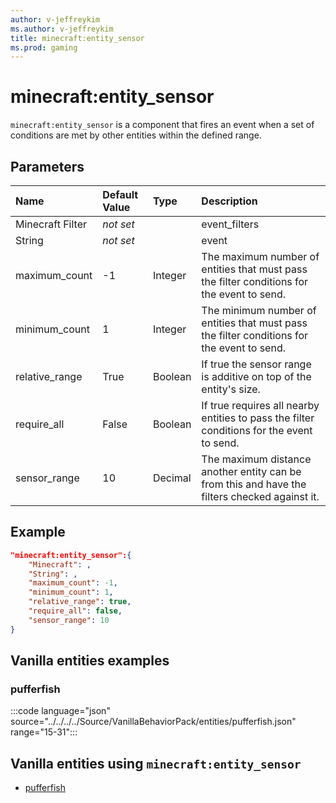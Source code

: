 ```yaml
---
author: v-jeffreykim
ms.author: v-jeffreykim
title: minecraft:entity_sensor
ms.prod: gaming
---
```


# minecraft:entity_sensor

`minecraft:entity_sensor` is a component that fires an event when a set of conditions are met by other entities within the defined range.

## Parameters

|Name |Default Value  |Type  |Description  |
|:----------|:----------|:----------|:----------|
| Minecraft Filter| *not set*| | event_filters |
| String| *not set*| | event |
| maximum_count| -1| Integer| The maximum number of entities that must pass the filter conditions for the event to send. |
| minimum_count| 1| Integer| The minimum number of entities that must pass the filter conditions for the event to send. |
| relative_range| True| Boolean| If true the sensor range is additive on top of the entity's size. |
| require_all| False| Boolean| If true requires all nearby entities to pass the filter conditions for the event to send. |
| sensor_range| 10| Decimal| The maximum distance another entity can be from this and have the filters checked against it. |

## Example

```json
"minecraft:entity_sensor":{
    "Minecraft": ,
    "String": ,
    "maximum_count": -1,
    "minimum_count": 1,
    "relative_range": true,
    "require_all": false,
    "sensor_range": 10
}
```

## Vanilla entities examples

### pufferfish

:::code language="json" source="../../../../Source/VanillaBehaviorPack/entities/pufferfish.json" range="15-31":::

## Vanilla entities using `minecraft:entity_sensor`

- [pufferfish](../../../../Source/VanillaBehaviorPack_Snippets/entities/pufferfish.md)
